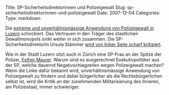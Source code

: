 Title: SP-Sicherheitsdirektorinnen und Polizeigewalt
Slug: sp-sicherheitsdirektorinnen-und-polizeigewalt
Date: 2007-12-04
Categories:
Type: markdown

Die [extreme und unverhältnismässige Anwendung von Polizeigewalt in Luzern](http://www.20min.ch/news/luzern/story/22345959) schockiert. Das Vertrauen in den Träger des staatlichen Gewaltmonopols sinkt weiter in sich zusammen. Die SP-Sicherheitsdirektorin Ursula Stämmer [wird von linker Seite scharf kritisiert](http://www.20min.ch/news/luzern/story/15311821).

Wie in der Stadt Luzern sitzt auch in Zürich eine SP-Frau an der Spitze der Polizei, [Esther Maurer](http://spinlock.ch/blog/2007/10/03/tasereinsatz-bei-aussschaffungen-neu-erlaubt/). Warum sind es ausgerechnet Exekutivpolitiker aus der SP, welche dauernd Negativschlagzeilen wegen Polizeigewalt machen? Wenn die Linke dafür bekannt wird, unverhältnismässige Anwendung von Polizeigewalt zu fördern und dabei bürgerlicher als die Rechtsbürgerlichen selbst ist, wird die Kritik an der zunehmenden Militarisierung des Inneren, am Polizeistaat, immer schwieriger.
